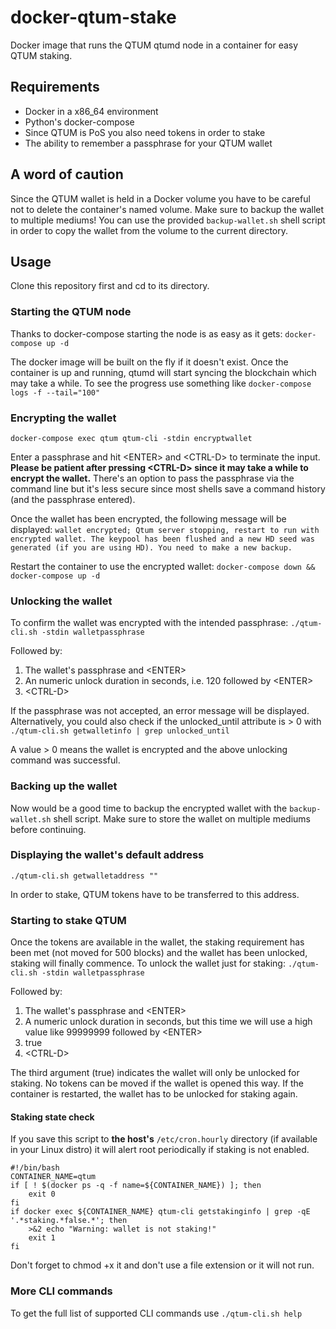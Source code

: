 # docker-qtum-stake

Docker image that runs the QTUM qtumd node in a container for easy QTUM staking.

## Requirements
- Docker in a x86_64 environment
- Python's docker-compose
- Since QTUM is PoS you also need tokens in order to stake
- The ability to remember a passphrase for your QTUM wallet

## A word of caution 
Since the QTUM wallet is held in a Docker volume you have to be careful not to delete the container's named volume. Make sure to backup the wallet to multiple mediums! 
You can use the provided ```backup-wallet.sh``` shell script in order to copy the wallet from the volume to the current directory. 

## Usage

Clone this repository first and cd to its directory.

### Starting the QTUM node
Thanks to docker-compose starting the node is as easy as it gets:
```docker-compose up -d```

The docker image will be built on the fly if it doesn't exist.
Once the container is up and running, qtumd will start syncing the blockchain which may take a while. To see the progress use something like ```docker-compose logs -f --tail="100"```

### Encrypting the wallet
```docker-compose exec qtum qtum-cli -stdin encryptwallet```

Enter a passphrase and hit \<ENTER\> and \<CTRL-D\> to terminate the input. **Please be patient after pressing \<CTRL-D\> since it may take a while to encrypt the wallet.** There's an option to pass the passphrase via the command line but it's less secure since most shells save a command history (and the passphrase entered).

Once the wallet has been encrypted, the following message will be displayed: 
```wallet encrypted; Qtum server stopping, restart to run with encrypted wallet. The keypool has been flushed and a new HD seed was generated (if you are using HD). You need to make a new backup.```

Restart the container to use the encrypted wallet:
```docker-compose down && docker-compose up -d```

### Unlocking the wallet

To confirm the wallet was encrypted with the intended passphrase:
 ```./qtum-cli.sh -stdin walletpassphrase```

Followed by:
1. The wallet's passphrase and \<ENTER\>
2. An numeric unlock duration in seconds, i.e. 120 followed by \<ENTER\>
3. \<CTRL-D\>

If the passphrase was not accepted, an error message will be displayed. 
Alternatively, you could also check if the unlocked_until attribute is > 0 with ```./qtum-cli.sh getwalletinfo | grep unlocked_until```

A value > 0 means the wallet is encrypted and the above unlocking command was successful.

### Backing up the wallet

Now would be a good time to backup the encrypted wallet with the ```backup-wallet.sh``` shell script. Make sure to store the wallet on multiple mediums before continuing.

### Displaying the wallet's default address
```./qtum-cli.sh getwalletaddress ""```

In order to stake, QTUM tokens have to be transferred to this address.

### Starting to stake QTUM

Once the tokens are available in the wallet, the staking requirement has been met (not moved for 500 blocks) and the wallet has been unlocked, staking will finally commence.
To unlock the wallet just for staking:
```./qtum-cli.sh -stdin walletpassphrase```

Followed by:
1. The wallet's passphrase and \<ENTER\>
2. A numeric unlock duration in seconds, but this time we will use a high value like 99999999 followed by \<ENTER\>
3. true
4. \<CTRL-D\>

The third argument (true) indicates the wallet will only be unlocked for staking. No tokens can be moved if the wallet is opened this way. If the container is restarted, the wallet has to be unlocked for staking again. 

#### Staking state check

If you save this script to **the host's** ```/etc/cron.hourly``` directory (if available in your Linux distro) it will alert root periodically if staking is not enabled.

```
#!/bin/bash
CONTAINER_NAME=qtum
if [ ! $(docker ps -q -f name=${CONTAINER_NAME}) ]; then
    exit 0
fi
if docker exec ${CONTAINER_NAME} qtum-cli getstakinginfo | grep -qE '.*staking.*false.*'; then
    >&2 echo "Warning: wallet is not staking!"
    exit 1
fi
```

Don't forget to chmod +x it and don't use a file extension or it will not run.

### More CLI commands
To get the full list of supported CLI commands use ```./qtum-cli.sh help```


